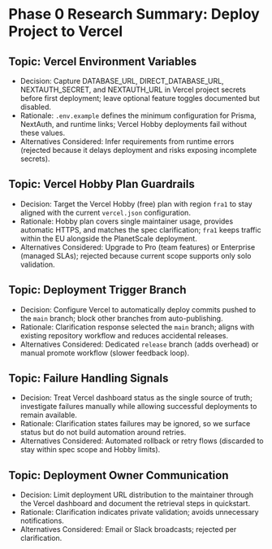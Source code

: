 # Phase 0 Research Summary: Deploy Project to Vercel

## Topic: Vercel Environment Variables
- Decision: Capture DATABASE_URL, DIRECT_DATABASE_URL, NEXTAUTH_SECRET, and NEXTAUTH_URL in Vercel project secrets before first deployment; leave optional feature toggles documented but disabled.
- Rationale: `.env.example` defines the minimum configuration for Prisma, NextAuth, and runtime links; Vercel Hobby deployments fail without these values.
- Alternatives Considered: Infer requirements from runtime errors (rejected because it delays deployment and risks exposing incomplete secrets).

## Topic: Vercel Hobby Plan Guardrails
- Decision: Target the Vercel Hobby (free) plan with region `fra1` to stay aligned with the current `vercel.json` configuration.
- Rationale: Hobby plan covers single maintainer usage, provides automatic HTTPS, and matches the spec clarification; `fra1` keeps traffic within the EU alongside the PlanetScale deployment.
- Alternatives Considered: Upgrade to Pro (team features) or Enterprise (managed SLAs); rejected because current scope supports only solo validation.

## Topic: Deployment Trigger Branch
- Decision: Configure Vercel to automatically deploy commits pushed to the `main` branch; block other branches from auto-publishing.
- Rationale: Clarification response selected the `main` branch; aligns with existing repository workflow and reduces accidental releases.
- Alternatives Considered: Dedicated `release` branch (adds overhead) or manual promote workflow (slower feedback loop).

## Topic: Failure Handling Signals
- Decision: Treat Vercel dashboard status as the single source of truth; investigate failures manually while allowing successful deployments to remain available.
- Rationale: Clarification states failures may be ignored, so we surface status but do not build automation around retries.
- Alternatives Considered: Automated rollback or retry flows (discarded to stay within spec scope and Hobby limits).

## Topic: Deployment Owner Communication
- Decision: Limit deployment URL distribution to the maintainer through the Vercel dashboard and document the retrieval steps in quickstart.
- Rationale: Clarification indicates private validation; avoids unnecessary notifications.
- Alternatives Considered: Email or Slack broadcasts; rejected per clarification.